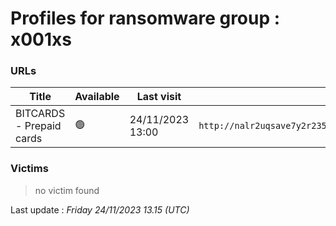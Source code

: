 # Profiles for ransomware group : **x001xs**



### URLs
| Title | Available | Last visit | fqdn | Screenshot 
|---|---|---|---|---|
| BITCARDS - Prepaid cards | 🟢 | 24/11/2023 13:00 | `http://nalr2uqsave7y2r235am5jsfiklfjh5h4jc5nztu3rzvmhklwt5j6kid.onion` | <a href="https://images.ransomware.live/screenshots/nalr2uqsave7y2r235am5jsfiklfjh5h4jc5nztu3rzvmhklwt5j6kid-onion.png" target=_blank>📸</a> | 

### Victims

> no victim found




Last update : _Friday 24/11/2023 13.15 (UTC)_
